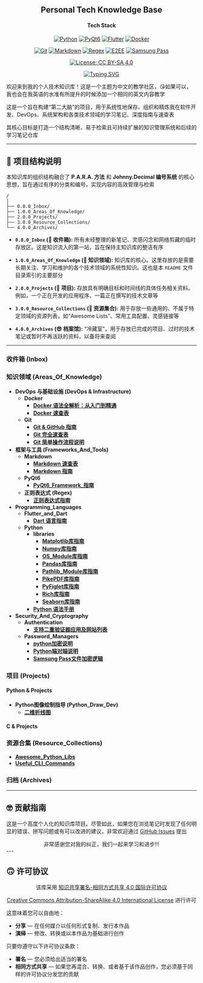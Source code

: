 <div align = "center">
    <h2> Personal Tech Knowledge Base </h2>
</div>

<div align="center">

  <h4> Tech Stack </h4>
  <p>
    <a href="https://www.python.org"><img alt="Python" src="https://img.shields.io/badge/Python-3776AB?style=for-the-badge&logo=python&logoColor=white"></a>
    <a href="https://riverbankcomputing.com/software/pyqt/intro"><img alt="PyQt6" src="https://img.shields.io/badge/PyQt6-41CD52?style=for-the-badge&logo=qt&logoColor=white"></a>
    <a href="https://flutter.dev"><img alt="Flutter" src="https://img.shields.io/badge/Flutter-02569B?style=for-the-badge&logo=flutter&logoColor=white"></a>
    <a href="https://www.docker.com/"><img alt="Docker" src="https://img.shields.io/badge/Docker-2496ED?style=for-the-badge&logo=docker&logoColor=white"></a>
  </p>
  <p>
    <a href="https://git-scm.com/"><img alt="Git" src="https://img.shields.io/badge/Git-F05032?style=for-the-badge&logo=git&logoColor=white"></a>
    <a href="https://www.markdownguide.org/"><img alt="Markdown" src="https://img.shields.io/badge/Markdown-000000?style=for-the-badge&logo=markdown&logoColor=white"></a>
    <a href="https://en.wikipedia.org/wiki/Regular_expression"><img alt="Regex" src="https://img.shields.io/badge/Regex-E74C3C?style=for-the-badge"></a>
    <a href="https://zh.wikipedia.org/wiki/%E7%AB%AF%E5%88%B0%E7%AB%AF%E5%8A%A0%E5%AF%86"><img alt="E2EE" src="https://img.shields.io/badge/E2EE-2ECC71?style=for-the-badge&logo=lock&logoColor=white"></a>
    <a href="https://www.samsung.com/global/galaxy/apps/samsung-pass/"><img alt="Samsung Pass" src="https://img.shields.io/badge/Samsung%20Pass-1428A0?style=for-the-badge&logo=samsung&logoColor=white"></a>
  </p>
  <p>
    <!-- <a href="https://github.com/EldricArlo/Forge/stargazers"><img alt="GitHub Stars" src="https://img.shields.io/github/stars/EldricArlo/Forge?style=for-the-badge&logo=github&logoColor=white"></a> -->
    <!-- <a href="https://github.com/EldricArlo/Forge/network/members"><img alt="GitHub Forks" src="https://img.shields.io/github/forks/EldricArlo/Forge?style=for-the-badge&logo=github&logoColor=white"></a> -->
    <!-- <a href="https://github.com/EldricArlo/Forge/watchers"><img alt="GitHub Watchers" src="https://img.shields.io/github/watchers/EldricArlo/Forge?style=for-the-badge&logo=github&logoColor=white"></a> -->
    <!-- <a href="https://github.com/EldricArlo/Forge/issues"><img alt="GitHub Issues" src="https://img.shields.io/github/issues/EldricArlo/Forge?style=for-the-badge&logo=github&logoColor=white"></a> -->
    <!-- <a href="https://github.com/EldricArlo/Forge/pulls"><img alt="GitHub Pull Requests" src="https://img.shields.io/github/issues-pr/EldricArlo/Forge?style=for-the-badge&logo=github&logoColor=white"></a> -->
    <a href="https://github.com/EldricArlo/Forge/blob/main/LICENSE"><img alt="License: CC BY-SA 4.0" src="https://img.shields.io/badge/License-CC%20BY--SA%204.0-lightgrey.svg?style=for-the-badge"></a>
     <!-- <a href="https://github.com/EldricArlo/Forge/graphs/commit-activity"><img alt="GitHub Last Commit" src="https://img.shields.io/github/last-commit/EldricArlo/Forge?style=for-the-badge"></a>
     <a href="https://github.com/EldricArlo/Forge"><img alt="GitHub Repo Size" src="https://img.shields.io/github/repo-size/EldricArlo/Forge?style=for-the-badge"></a> -->
  </p>
</div>

<!-- <div align="center">
  <a href="https://git.io/typing-svg">
    <img src="https://readme-typing-svg.demolab.com?font=JetBrains+Mono&weight=500&size=25&pause=1000&color=36BCF7&center=true&vCenter=true&repeat=true&width=550&lines=Every+madman's+heart.;Perhaps%2C+has+been+wounded+by+a+rose.;May+14%2C+2024" alt="Typing SVG" />
  </a>
</div> -->

<div align="center">
  <a href="https://git.io/typing-svg">
    <img src="https://readme-typing-svg.demolab.com?font=Dancing+Script&weight=700&size=30&pause=1000&color=DB2777&center=true&vCenter=true&repeat=true&width=550&lines=Every+madman's+heart.;Perhaps%2C+has+been+wounded+by+a+rose.;May+14%2C+2024" alt="Typing SVG" />
  </a>
</div>

欢迎来到我的个人技术知识库！这是一个主题为中文的教学社区，😘如果可以，我也会在我英语的水准有所提升的时候添加一个相同的英文内容教学

这是一个旨在构建“第二大脑”的项目，用于系统性地保存、组织和精炼我在软件开发、DevOps、系统架构和各类技术领域的学习笔记、深度指南与速查表

其核心目标是打造一个结构清晰、易于检索且可持续扩展的知识管理系统和后续的学习笔记仓库

---

## 🥳 项目结构说明

本知识库的组织结构融合了 **P.A.R.A. 方法** 和 **Johnny.Decimal 编号系统** 的核心思想，旨在通过有序的分类和编号，实现内容的高效管理与检索

```
/
│
├── 0.0.0_Inbox/
├── 1.0.0_Areas_Of_Knowledge/
├── 2.0.0_Projects/
├── 3.0.0_Resource_Collections/
└── 4.0.0_Archives/
```

*   **`0.0.0_Inbox` (🤯 收件箱):**
    所有未经整理的新笔记、灵感闪念和网络剪藏的临时存放区。这是知识流入的第一站，旨在保持主知识库的整洁有序

*   **`1.0.0_Areas_Of_Knowledge` (🧐 知识领域):**
    知识库的核心。这里存放的是需要长期关注、学习和维护的各个技术领域的系统性知识。这也是本 `README` 文件目录索引的主要部分

*   **`2.0.0_Projects` (🤠 项目):**
    存放具有明确目标和时间线的具体任务相关资料。例如，一个正在开发的应用程序、一篇正在撰写的技术文章等

*   **`3.0.0_Resource_Collections` (🥸 资源集合):**
    用于存放一些通用的、不属于特定领域的资源列表，如“Awesome Lists”、常用工具配置、灵感链接等

*   **`4.0.0_Archives` (😎 档案馆):**
    “冷藏室”，用于存放已完成的项目、过时的技术笔记或暂时不再活跃的资料，以备将来查阅

---

### 收件箱 (Inbox)

### 知识领域 (Areas_Of_Knowledge)


*   **DevOps 与基础设施 (DevOps & Infrastructure)**
    *   **Docker**
        *   [**Docker 语法全解析：从入门到精通**](./1.0.0_Areas_Of_Knowledge/DevOps_And_Infrastructure/Docker/Docker_Complete_Guide.md)
        *   [**Docker 速查表**](./1.0.0_Areas_Of_Knowledge/DevOps_And_Infrastructure/Docker/Docker_Cheatsheet.md)
    *   **Git**
        *   [**Git & GitHub 指南**](./1.0.0_Areas_Of_Knowledge/DevOps_And_Infrastructure/Git/Git_Cheatsheet.md)
        *   [**Git 完全速查表**](./1.0.0_Areas_Of_Knowledge/DevOps_And_Infrastructure/Git/Git_Cheatsheet.md)
        *   [**Git 简单操作流程说明**](./1.0.0_Areas_Of_Knowledge/DevOps_And_Infrastructure/Git/Git_Simple_Complete_Step_by_Step_Instructions.md)
*   **框架与工具 (Frameworks_And_Tools)**
    *   **Markdown**
        *   [**Markdown 速查表**](./1.0.0_Areas_Of_Knowledge/Frameworks_And_Tools/Markdown/Markdown_Cheatsheet.md)
        *   [**Markdown 指南**](./1.0.0_Areas_Of_Knowledge/Frameworks_And_Tools/Markdown/Markdown_Complete_Guide.md)
    *   **PyQt6**
        *   [**PyQt6_Framework_指南**](./1.0.0_Areas_Of_Knowledge/Frameworks_And_Tools/PyQt6/PyQt6_Framework_Guide.md)
    *   **正则表达式 (Regex)**
        *   [**正则表达式指南**](./1.0.0_Areas_Of_Knowledge/Frameworks_And_Tools/Regex/Regular_Expressions_Handbook.md)
*   **Programming_Languages**
    *   **Flutter_and_Dart**
        *   [**Dart 语言指南**](./1.0.0_Areas_Of_Knowledge/Programming_Languages/Flutter_and_Dart/Flutter_and_Python_Guide.md)
    *   **Python**
        *   **libraries**
            *   [**Matplotlib库指南**](./1.0.0_Areas_Of_Knowledge/Programming_Languages/Python/libraries/Matplotlib_Guide.md)
            *   [**Numpy库指南**](./1.0.0_Areas_Of_Knowledge/Programming_Languages/Python/libraries/NumPy_Guide.md)
            *   [**OS_Module库指南**](./1.0.0_Areas_Of_Knowledge/Programming_Languages/Python/libraries/OS_Module_Guide.md)
            *   [**Pandas库指南**](./1.0.0_Areas_Of_Knowledge/Programming_Languages/Python/libraries/Pandas_Guide.md)
            *   [**Pathlib_Module库指南**](./1.0.0_Areas_Of_Knowledge/Programming_Languages/Python/libraries/Pathlib_Module_Guide.md)
            *   [**PikePDF库指南**](./1.0.0_Areas_Of_Knowledge/Programming_Languages/Python/libraries/PikePDF_Guide.md)
            *   [**PyFiglet库指南**](./1.0.0_Areas_Of_Knowledge/Programming_Languages/Python/libraries/PyFiglet_Guide.md)
            *   [**Rich库指南**](./1.0.0_Areas_Of_Knowledge/Programming_Languages/Python/libraries/Rich_Library_Guide.md)
            *   [**Seaborn库指南**](./1.0.0_Areas_Of_Knowledge/Programming_Languages/Python/libraries/Seaborn_Guide.md)
        *   [**Python 语法手册**](./1.0.0_Areas_Of_Knowledge/Programming_Languages/Python/Python_Syntax_Handbook.md)
*   **Security_And_Cryptography**
    *   **Authentication**
        *   [**支持二重验证器应用及网站列表**](./1.0.0_Areas_Of_Knowledge/Security_And_Cryptography/Authentication/TOTP_Supported_Services_List.md)
    *   **Password_Managers**
        *   [**python加密说明**](./1.0.0_Areas_Of_Knowledge/Security_And_Cryptography/Password_Managers/Python_E2EE_Password_Manager_Guide.md)
        *   [**Python端对端说明**](./1.0.0_Areas_Of_Knowledge/Security_And_Cryptography/Password_Managers/Python_ETE_Encrpted_Password_Manager.md)
        *   [**Samsung Pass文件加密逻辑**](./1.0.0_Areas_Of_Knowledge/Security_And_Cryptography/Password_Managers/Samsung_Pass_File_Format_Analysis.md)

### 项目 (Projects)

#### Python & Projects

<!-- *   **密码管理应用项目 (Password_Manager_App_Dev)**
        *   **Oracipher Project**
        *   **Oracore Project**
        *   **Orakit Project** -->
*   **Python图像绘制指导 (Python_Draw_Dev)**
    *   [**二维折线图**](./2.0.0_Projects/Python_Draw_Dev/2D_line_chart.md)

#### C & Projects

### 资源合集 (Resource_Collections)
*   [**Awesome_Python_Libs**](./3.0.0_Resource_Collections/Awesome_Python_Libs.md)
*   [**Useful_CLI_Commands**](./3.0.0_Resource_Collections/Useful_CLI_Commands.md)

### 归档 (Archives)

---

## 🤓 贡献指南

这是一个高度个人化的知识库项目。尽管如此，如果您在浏览笔记时发现了任何明显的错误、拼写问题或有可以改进的建议，非常欢迎通过 [GitHub Issues](https://github.com/EldricArlo/Forge/issues) 提出

<div align = "center">
非常感谢您对我的纠正，我们一起来学习和进步!!!
</div>
---

## 🙃 许可协议

<div align = "center">

该库采用
[知识共享署名-相同方式共享 4.0 国际许可协议](https://creativecommons.org/licenses/by-sa/4.0/)

[Creative Commons Attribution-ShareAlike 4.0 International License](https://creativecommons.org/licenses/by-sa/4.0/)
进行许可
</div>

这意味着您可以自由地：
*   **分享** — 在任何媒介以任何形式复制、发行本作品
*   **演绎** — 修改、转换或以本作品为基础进行创作

只要你遵守以下许可协议条款：
*   **署名** — 您必须给出适当的署名
*   **相同方式共享** — 如果您再混合、转换、或者基于该作品创作，您必须基于同样的许可协议分发您的贡献
